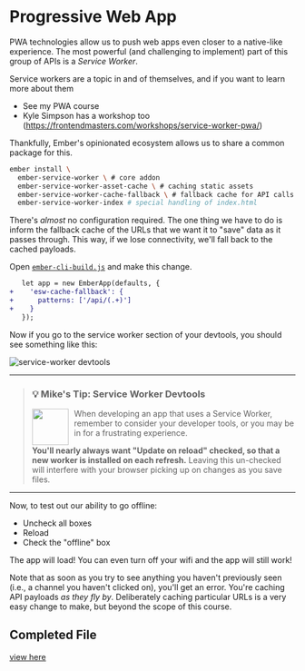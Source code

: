 # Progressive Web App

PWA technologies allow us to push web apps even closer to a native-like experience. The most powerful (and challenging to implement) part
of this group of APIs is a _Service Worker_.

Service workers are a topic in and of themselves, and if you want to learn more about them

- See my PWA course
- Kyle Simpson has a workshop too (https://frontendmasters.com/workshops/service-worker-pwa/)

Thankfully, Ember's opinionated ecosystem allows us to share a common package for this.

```sh
ember install \
  ember-service-worker \ # core addon
  ember-service-worker-asset-cache \ # caching static assets
  ember-service-worker-cache-fallback \ # fallback cache for API calls
  ember-service-worker-index # special handling of index.html
```

There's _almost_ no configuration required. The one thing we have to do is inform the fallback cache of the URLs that we want it to "save" data as it passes through. This way, if we lose connectivity, we'll fall back to the cached payloads.

Open [`ember-cli-build.js`](../ember-cli-build.js) and make this change.

```diff
   let app = new EmberApp(defaults, {
+    'esw-cache-fallback': {
+      patterns: ['/api/(.+)']
+    }
   });
```

Now if you go to the service worker section of your devtools, you should see something like this:

![service-worker devtools](img/21-pwa/sw-devtools.png)

<hr>
<p>
  <blockquote>
    <h3>
      💡 Mike's Tip: Service Worker Devtools
    </h3>
    <a href="https://github.com/mike-north">
      <img src="https://github.com/mike-north.png" height=64 align="left" style="margin-right: 10px" />
    </a>
    <p>
      When developing an app that uses a Service Worker, remember to consider your developer tools, or you may be in for a frustrating experience. 
      <p><b>You'll nearly always want "Update on reload" checked, so that a new worker is installed on each refresh.</b> Leaving this un-checked will interfere with your browser picking up on changes as you save files. </p>
    </p>
  </blockquote>
</p>
<hr>

Now, to test out our ability to go offline:

- Uncheck all boxes
- Reload
- Check the "offline" box

The app will load! You can even turn off your wifi and the app will still work!

Note that as soon as you try to see anything you haven't previously seen (i.e., a channel you haven't clicked on), you'll get an error. You're caching API payloads _as they fly by_. Deliberately caching particular URLs is a very easy change to make, but beyond the scope of this course.

## Completed File

[view here](https://github.com/mike-north/ember-octane-workshop/commit/1e9096c8021ca184407128f9b2e95b8fa8400865)
